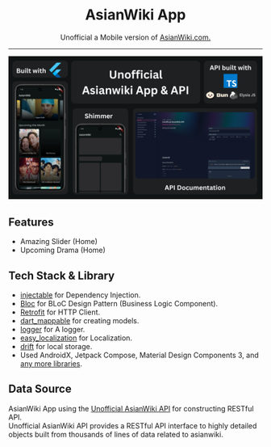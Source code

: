 <div align="center">
    <h1>AsianWiki App</h1>
    <p>Unofficial a Mobile version of <a href="https://asianwiki.com/Main_Page">AsianWiki.com.</a></p>
</div>

---

<p align="center">
  <img src="screenshots/cover.png"/>
  <!-- <img src="screenshots/<image_path.png>" width="30%" /> -->
</p>

## Features
- Amazing Slider (Home)
- Upcoming Drama (Home)

## Tech Stack & Library
- [injectable](https://pub.dev/packages/injectable) for Dependency Injection.
- [Bloc](https://pub.dev/packages/bloc) for BLoC Design Pattern (Business Logic Component).
- [Retrofit](https://pub.dev/packages/retrofit) for HTTP Client.
- [dart_mappable](https://pub.dev/packages/dart_mappable) for creating models.
- [logger](https://pub.dev/packages/logger) for A logger.
- [easy_localization](https://pub.dev/packages/easy_localization) for Localization.
- [drift](https://pub.dev/packages/drift) for local storage.
- Used AndroidX, Jetpack Compose, Material Design Components 3, and [any more libraries](pubspec.yaml).

## Data Source
AsianWiki App using the [Unofficial AsianWiki API](https://github.com/Mufiidz/AsianWikiAPI) for constructing RESTful API.<br>
Unofficial AsianWiki API provides a RESTful API interface to highly detailed objects built from thousands of lines of data related to asianwiki.